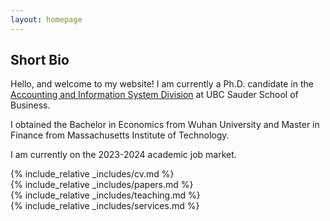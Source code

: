 ```yaml
---
layout: homepage
---
```


## Short Bio

Hello, and welcome to my website! I am currently a Ph.D. candidate in the [Accounting and Information System Division](https://www.sauder.ubc.ca/thought-leadership/divisions/accounting-information-systems) at UBC Sauder School of Business.  

I obtained the Bachelor in Economics from Wuhan University and Master in Finance from Massachusetts Institute of Technology.

I am currently on the 2023-2024 academic job market.
<br>
 
{% include_relative _includes/cv.md %}
<br>
{% include_relative _includes/papers.md %}
<br>
{% include_relative _includes/teaching.md %} 
<br>
{% include_relative _includes/services.md %}
